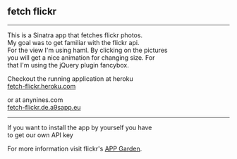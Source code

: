 ## fetch flickr
* * *
This is a Sinatra app that fetches flickr photos.  
My goal was to get familiar with the flickr api.  
For the view I'm using haml. By clicking on the pictures  
you will get a nice animation for changing size. For  
that I'm using the jQuery plugin fancybox.  

Checkout the running application at heroku  
[fetch-flickr.heroku.com](https://fetch-flickr.heroku.com/)  

or at anynines.com  
[fetch-flickr.de.a9sapp.eu](http://fetch-flickr.de.a9sapp.eu)  
* * *
If you want to install the app by yourself you have  
to get our own API key  

For more information visit flickr's [APP Garden](http://www.flickr.com/services/api/).
